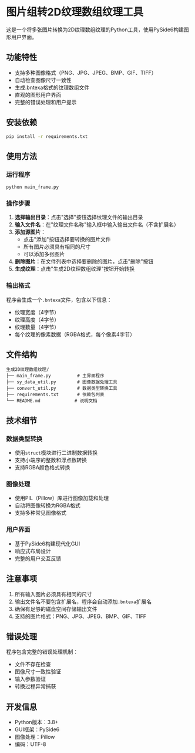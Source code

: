 # 图片组转2D纹理数组纹理工具

这是一个将多张图片转换为2D纹理数组纹理的Python工具，使用PySide6构建图形用户界面。

## 功能特性

- 支持多种图像格式（PNG、JPG、JPEG、BMP、GIF、TIFF）
- 自动检查图像尺寸一致性
- 生成.bntexa格式的纹理数组文件
- 直观的图形用户界面
- 完整的错误处理和用户提示

## 安装依赖

```bash
pip install -r requirements.txt
```

## 使用方法

### 运行程序

```bash
python main_frame.py
```

### 操作步骤

1. **选择输出目录**：点击"选择"按钮选择纹理文件的输出目录
2. **输入文件名**：在"纹理文件名称"输入框中输入输出文件名（不含扩展名）
3. **添加源图片**：
   - 点击"添加"按钮选择要转换的图片文件
   - 所有图片必须具有相同的尺寸
   - 可以添加多张图片
4. **删除图片**：在文件列表中选择要删除的图片，点击"删除"按钮
5. **生成纹理**：点击"生成2D纹理数组纹理"按钮开始转换

### 输出格式

程序会生成一个`.bntexa`文件，包含以下信息：
- 纹理宽度（4字节）
- 纹理高度（4字节）
- 纹理数量（4字节）
- 每个纹理的像素数据（RGBA格式，每个像素4字节）

## 文件结构

```
生成2D纹理数组纹理/
├── main_frame.py          # 主界面程序
├── sy_data_util.py        # 图像数据处理工具
├── convert_util.py        # 数据类型转换工具
├── requirements.txt       # 依赖包列表
└── README.md             # 说明文档
```

## 技术细节

### 数据类型转换

- 使用`struct`模块进行二进制数据转换
- 支持小端序的整数和浮点数转换
- 支持RGBA颜色格式转换

### 图像处理

- 使用PIL（Pillow）库进行图像加载和处理
- 自动将图像转换为RGBA格式
- 支持多种常见图像格式

### 用户界面

- 基于PySide6构建现代化GUI
- 响应式布局设计
- 完整的用户交互反馈

## 注意事项

1. 所有输入图片必须具有相同的尺寸
2. 输出文件名不要包含扩展名，程序会自动添加`.bntexa`扩展名
3. 确保有足够的磁盘空间存储输出文件
4. 支持的图片格式：PNG、JPG、JPEG、BMP、GIF、TIFF

## 错误处理

程序包含完整的错误处理机制：
- 文件不存在检查
- 图像尺寸一致性验证
- 输入参数验证
- 转换过程异常捕获

## 开发信息

- Python版本：3.8+
- GUI框架：PySide6
- 图像处理：Pillow
- 编码：UTF-8
